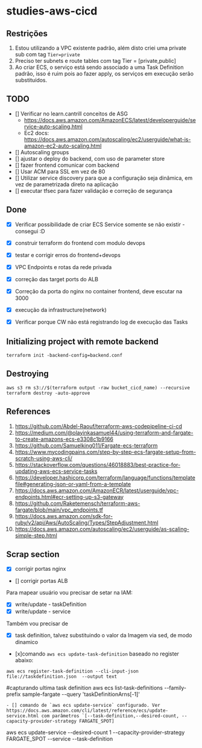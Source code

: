 # studies-aws-cicd


## Restrições

1. Estou utilizando a VPC existente padrão, além disto criei uma private sub com tag `Tier=private`
2. Preciso ter subnets e route tables com tag Tier = [private,public]
3. Ao criar ECS, o serviço está sendo associado a uma Task Definition padrão, isso é ruim pois ao fazer apply, os serviços em execução serão substituídos.

## TODO

- [] Verificar no learn.cantrill conceitos de ASG
  - https://docs.aws.amazon.com/AmazonECS/latest/developerguide/service-auto-scaling.html
  - Ec2 docs: https://docs.aws.amazon.com/autoscaling/ec2/userguide/what-is-amazon-ec2-auto-scaling.html
- [] Autoscaling groups
- [] ajustar o deploy do backend, com uso de parameter store
- [] fazer frontend comunicar com backend
- [] Usar ACM para SSL em vez de 80
- [] Utilizar service discovery para que a configuração seja dinâmica, em vez de parametrizada direto na aplicação
- [] executar tfsec para fazer validação e correção de segurança

## Done

- [x] Verificar possibilidade de criar ECS Service somente se não existir - consegui :D 
- [x] construir terraform do frontend com modulo devops
- [x] testar e corrigir erros do frontend+devops
- [x] VPC Endpoints e rotas da rede privada
- [x] correção das target ports do ALB
- [x] Correção da porta do nginx no container frontend, deve escutar na 3000
- [x] execução da infrastructure(network)
- [x] Verificar porque CW não está registrando log de execução das Tasks



## Initializing project with remote backend
```shell
terraform init -backend-config=backend.conf
```

## Destroying

```shell
aws s3 rm s3://$(terraform output -raw bucket_cicd_name) --recursive 
terraform destroy -auto-approve
```

## References
1. https://github.com/Abdel-Raouf/terraform-aws-codepipeline-ci-cd
2. https://medium.com/@olayinkasamuel44/using-terraform-and-fargate-to-create-amazons-ecs-e3308c1b9166
3. https://github.com/Samuelking011/Fargate-ecs-terraform
4. https://www.mycodingpains.com/step-by-step-ecs-fargate-setup-from-scratch-using-aws-cli/
5. https://stackoverflow.com/questions/46018883/best-practice-for-updating-aws-ecs-service-tasks
6. https://developer.hashicorp.com/terraform/language/functions/templatefile#generating-json-or-yaml-from-a-template
7. https://docs.aws.amazon.com/AmazonECR/latest/userguide/vpc-endpoints.html#ecr-setting-up-s3-gateway
8. https://github.com/Raketemensch/terraform-aws-fargate/blob/main/vpc_endpoints.tf
9. https://docs.aws.amazon.com/sdk-for-ruby/v2/api/Aws/AutoScaling/Types/StepAdjustment.html
10. https://docs.aws.amazon.com/autoscaling/ec2/userguide/as-scaling-simple-step.html


## Scrap section

- [x] corrigir portas nginx
- [] corrigir portas ALB




Para mapear usuário vou precisar de setar na IAM:
- [x] write/update - taskDefinition
- [x] write/update - service

Também vou precisar de
- [x] task definition, talvez substituindo o valor da Imagem via sed, de modo dinamico
- [x]comando `aws ecs update-task-definition` baseado no register abaixo:
```shell
aws ecs register-task-definition --cli-input-json file://taskdefinition.json  --output text
```


#capturando ultima task definition
aws ecs list-task-definitions --family-prefix sample-fargate  --query 'taskDefinitionArns[-1]'
```
- [] comando de `aws ecs update-service` configurado. Ver https://docs.aws.amazon.com/cli/latest/reference/ecs/update-service.html com parâmetros `[--task-definition,--desired-count, --capacity-provider-strategy FARGATE_SPOT]
```
aws ecs update-service --desired-count 1 --capacity-provider-strategy FARGATE_SPOT --service <SERVICENAME> --task-definition <FAMILY>
```
